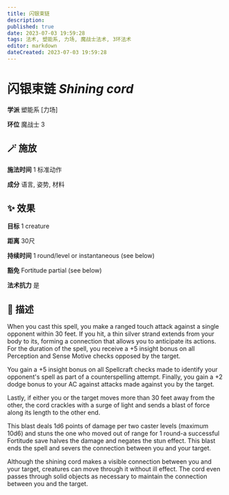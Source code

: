 ```yaml
---
title: 闪银束链
description: 
published: true
date: 2023-07-03 19:59:28
tags: 法术, 塑能系, 力场, 魔战士法术, 3环法术
editor: markdown
dateCreated: 2023-07-03 19:59:28
---
```


# **闪银束链** *Shining cord*

**学派** 塑能系 \[力场\] 

**环位** 魔战士 3

## 🪄 施放

**施法时间** 1 标准动作

**成分** 语言, 姿势, 材料

## ✨ 效果 

**目标** 1 creature 

**距离** 30尺  

**持续时间** 1 round/level or instantaneous (see below) 

**豁免** Fortitude partial (see below)

**法术抗力** 是

## 📖 描述

When you cast this spell, you make a ranged touch attack against a single opponent within 30 feet. If you hit, a thin silver strand extends from your body to its, forming a connection that allows you to anticipate its actions. For the duration of the spell, you receive a +5 insight bonus on all Perception and Sense Motive checks opposed by the target.

You gain a +5 insight bonus on all Spellcraft checks made to identify your opponent's spell as part of a counterspelling attempt. Finally, you gain a +2 dodge bonus to your AC against attacks made against you by the target.

Lastly, if either you or the target moves more than 30 feet away from the other, the cord crackles with a surge of light and sends a blast of force along its length to the other end.

This blast deals 1d6 points of damage per two caster levels (maximum 10d6) and stuns the one who moved out of range for 1 round-a successful Fortitude save halves the damage and negates the stun effect. This blast ends the spell and severs the connection between you and your target.

Although the shining cord makes a visible connection between you and your target, creatures can move through it without ill effect. The cord even passes through solid objects as necessary to maintain the connection between you and the target.
    